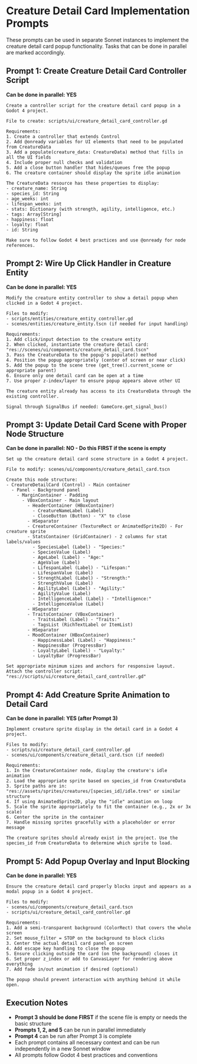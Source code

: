 # Creature Detail Card Implementation Prompts

These prompts can be used in separate Sonnet instances to implement the creature detail card popup functionality. Tasks that can be done in parallel are marked accordingly.

## Prompt 1: Create Creature Detail Card Controller Script
**Can be done in parallel: YES**

```
Create a controller script for the creature detail card popup in a Godot 4 project.

File to create: scripts/ui/creature_detail_card_controller.gd

Requirements:
1. Create a controller that extends Control
2. Add @onready variables for UI elements that need to be populated from CreatureData
3. Add a populate(creature_data: CreatureData) method that fills in all the UI fields
4. Include proper null checks and validation
5. Add a close button handler that hides/queues free the popup
6. The creature container should display the sprite idle animation

The CreatureData resource has these properties to display:
- creature_name: String
- species_id: String
- age_weeks: int
- lifespan_weeks: int
- stats: Dictionary (with strength, agility, intelligence, etc.)
- tags: Array[String]
- happiness: float
- loyalty: float
- id: String

Make sure to follow Godot 4 best practices and use @onready for node references.
```

## Prompt 2: Wire Up Click Handler in Creature Entity
**Can be done in parallel: YES**

```
Modify the creature entity controller to show a detail popup when clicked in a Godot 4 project.

Files to modify:
- scripts/entities/creature_entity_controller.gd
- scenes/entities/creature_entity.tscn (if needed for input handling)

Requirements:
1. Add click/input detection to the creature entity
2. When clicked, instantiate the creature detail card: "res://scenes/ui/components/creature_detail_card.tscn"
3. Pass the CreatureData to the popup's populate() method
4. Position the popup appropriately (center of screen or near click)
5. Add the popup to the scene tree (get_tree().current_scene or appropriate parent)
6. Ensure only one detail card can be open at a time
7. Use proper z-index/layer to ensure popup appears above other UI

The creature entity already has access to its CreatureData through the existing controller.

Signal through SignalBus if needed: GameCore.get_signal_bus()
```

## Prompt 3: Update Detail Card Scene with Proper Node Structure
**Can be done in parallel: NO - Do this FIRST if the scene is empty**

```
Set up the creature detail card scene structure in a Godot 4 project.

File to modify: scenes/ui/components/creature_detail_card.tscn

Create this node structure:
- CreatureDetailCard (Control) - Main container
  - Panel - Background panel
    - MarginContainer - Padding
      - VBoxContainer - Main layout
        - HeaderContainer (HBoxContainer)
          - CreatureNameLabel (Label)
          - CloseButton (Button) - "X" to close
        - HSeparator
        - CreatureContainer (TextureRect or AnimatedSprite2D) - For creature sprite
        - StatsContainer (GridContainer) - 2 columns for stat labels/values
          - SpeciesLabel (Label) - "Species:"
          - SpeciesValue (Label)
          - AgeLabel (Label) - "Age:"
          - AgeValue (Label)
          - LifespanLabel (Label) - "Lifespan:"
          - LifespanValue (Label)
          - StrengthLabel (Label) - "Strength:"
          - StrengthValue (Label)
          - AgilityLabel (Label) - "Agility:"
          - AgilityValue (Label)
          - IntelligenceLabel (Label) - "Intelligence:"
          - IntelligenceValue (Label)
        - HSeparator
        - TraitsContainer (VBoxContainer)
          - TraitsLabel (Label) - "Traits:"
          - TagsList (RichTextLabel or ItemList)
        - HSeparator
        - MoodContainer (HBoxContainer)
          - HappinessLabel (Label) - "Happiness:"
          - HappinessBar (ProgressBar)
          - LoyaltyLabel (Label) - "Loyalty:"
          - LoyaltyBar (ProgressBar)

Set appropriate minimum sizes and anchors for responsive layout.
Attach the controller script: "res://scripts/ui/creature_detail_card_controller.gd"
```

## Prompt 4: Add Creature Sprite Animation to Detail Card
**Can be done in parallel: YES (after Prompt 3)**

```
Implement creature sprite display in the detail card in a Godot 4 project.

Files to modify:
- scripts/ui/creature_detail_card_controller.gd
- scenes/ui/components/creature_detail_card.tscn (if needed)

Requirements:
1. In the CreatureContainer node, display the creature's idle animation
2. Load the appropriate sprite based on species_id from CreatureData
3. Sprite paths are in: "res://assets/sprites/creatures/[species_id]/idle.tres" or similar structure
4. If using AnimatedSprite2D, play the "idle" animation on loop
5. Scale the sprite appropriately to fit the container (e.g., 2x or 3x scale)
6. Center the sprite in the container
7. Handle missing sprites gracefully with a placeholder or error message

The creature sprites should already exist in the project. Use the species_id from CreatureData to determine which sprite to load.
```

## Prompt 5: Add Popup Overlay and Input Blocking
**Can be done in parallel: YES**

```
Ensure the creature detail card properly blocks input and appears as a modal popup in a Godot 4 project.

Files to modify:
- scenes/ui/components/creature_detail_card.tscn
- scripts/ui/creature_detail_card_controller.gd

Requirements:
1. Add a semi-transparent background (ColorRect) that covers the whole screen
2. Set mouse_filter = STOP on the background to block clicks
3. Center the actual detail card panel on screen
4. Add escape key handling to close the popup
5. Ensure clicking outside the card (on the background) closes it
6. Set proper z_index or add to CanvasLayer for rendering above everything
7. Add fade in/out animation if desired (optional)

The popup should prevent interaction with anything behind it while open.
```

## Execution Notes

- **Prompt 3 should be done FIRST** if the scene file is empty or needs the basic structure
- **Prompts 1, 2, and 5** can be run in parallel immediately
- **Prompt 4** can be run after Prompt 3 is complete
- Each prompt contains all necessary context and can be run independently in a new Sonnet window
- All prompts follow Godot 4 best practices and conventions